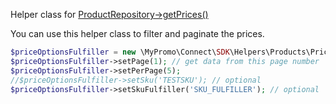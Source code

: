 Helper class for [ProductRepository->getPrices()][ProductRepository]

You can use this helper class to filter and paginate the prices.

```php
$priceOptionsFulfiller = new \MyPromo\Connect\SDK\Helpers\Products\PriceOptionsFulfiller();
$priceOptionsFulfiller->setPage(1); // get data from this page number
$priceOptionsFulfiller->setPerPage(5);
//$priceOptionsFulfiller->setSku('TESTSKU'); // optional
$priceOptionsFulfiller->setSkuFulfiller('SKU_FULFILLER'); // optional
```

[ProductRepository]: ../../Repositories/Products/ProductRepository.md

